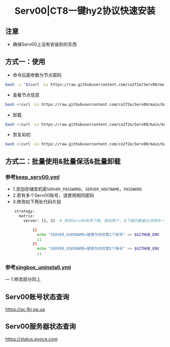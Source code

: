 <h1 align="center">
  Serv00|CT8一键hy2协议快速安装
</h1>

## 注意
* 确保Serv00上没有安装别的东西

## 方式一：使用
* 命令后面参数为节点密码
```bash
bash -c "$(curl -Ls https://raw.githubusercontent.com/co2f2e/Serv00/main/bash/singbox_install.sh)" -- xxxx
```
* 查看节点信息
```bash
bash <(curl -Ls https://raw.githubusercontent.com/co2f2e/Serv00/main/bash/node_info.sh)
```
* 卸载
```bash
bash <(curl -Ls https://raw.githubusercontent.com/co2f2e/Serv00/main/bash/singbox_uninstall.sh)
```

* 恢复如初
```bash
bash <(curl -Ls https://raw.githubusercontent.com/co2f2e/Serv00/main/bash/init_serv00.sh)
```

## 方式二：批量使用&批量保活&批量卸载
### 参考[keep_serv00.yml](.github/workflows/keep_serv00.yml)
  - 1.添加存储库机密`SERVER_PASSWORD`，`SERVER_HOSTNAME`，`PASSWORD`
  - 2.若有多个Serv00账号，请使用相同密码
  - 3.修改如下两处代码片段
```bash
    strategy:
      matrix:
        server: [1, 2]  # 修改Serv00账号个数，假如两个，与下面的数量必须保持一致，注意格式
```
```bash
            1)
              echo "SERVER_USERNAME=替换为你的第1个账号" >> $GITHUB_ENV
              ;;
            2)
              echo "SERVER_USERNAME=替换为你的第2个账号" >> $GITHUB_ENV
              ;;
```
### 参考[singbox_uninstall.yml](.github/workflows/singbox_uninstall.yml)
  — 1.修改部分同上

## Serv00账号状态查询
https://ac.fkj.pp.ua

## Serv00服务器状态查询
https://status.eooce.com













